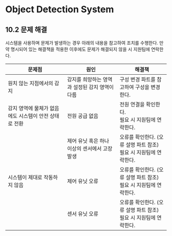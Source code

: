 ﻿# Object Detection System

## 10.2	문제 해결

시스템을 사용하며 문제가 발생하는 경우 아래의 내용을 참고하여 조치를 수행한다. 만약 명시되어 있는 해결책을 적용한 이후에도 문제가 해결되지 않을 시 지원팀에 연락한다.

| 문제점                                | 원인                                        | 해결책                                      |
|---------------------------------------|---------------------------------------------|---------------------------------------------|
| 원치 않는 지점에서의 감지             | 감지를 희망하는 영역과 설정된 감지 영역이 다름 | 구성 변경 파트를 참고하여 구성을 변경한다. |
| 감지 영역에 물체가 없음에도 시스템이 안전 상태로 전환 | 전원 공급 없음                             | 전원 연결을 확인한다.<br>필요 시 지원팀에 연락한다. |
|                                       | 제어 유닛 혹은 하나 이상의 센서에서 고장 발생 | 오류를 확인한다. (오류 설명 파트 참조)<br>필요 시 지원팀에 연락한다. |
| 시스템이 제대로 작동하지 않음          | 제어 유닛 오류                              | 오류를 확인한다. (오류 설명 파트 참조)<br>필요 시 지원팀에 연락한다. |
|                                       | 센서 유닛 오류                              | 오류를 확인한다. (오류 설명 파트 참조)<br>필요 시 지원팀에 연락한다. |
 